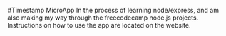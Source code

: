 #Timestamp MicroApp
In the process of learning node/express, and am also making my way through the freecodecamp node.js projects.
Instructions on how to use the app are located on the website.

